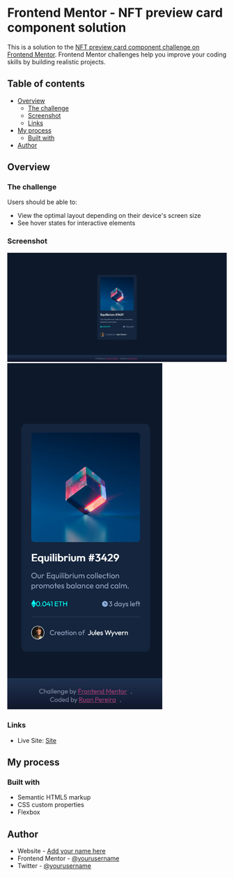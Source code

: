 # Frontend Mentor - NFT preview card component solution

This is a solution to the [NFT preview card component challenge on Frontend Mentor](https://www.frontendmentor.io/challenges/nft-preview-card-component-SbdUL_w0U). Frontend Mentor challenges help you improve your coding skills by building realistic projects. 

## Table of contents

- [Overview](#overview)
  - [The challenge](#the-challenge)
  - [Screenshot](#screenshot)
  - [Links](#links)
- [My process](#my-process)
  - [Built with](#built-with)
- [Author](#author)

## Overview

### The challenge

Users should be able to:

- View the optimal layout depending on their device's screen size
- See hover states for interactive elements

### Screenshot

![](./assets/images/readme-images/Screenshot%202022-07-06%20at%2020-08-46%20Frontend%20Mentor%20NFT%20preview%20card%20component.png)
![](./assets/images/readme-images/Screenshot%202022-07-06%20at%2020-09-40%20Frontend%20Mentor%20NFT%20preview%20card%20component.png)

### Links

- Live Site: [Site](https://jhonrpdoe.github.io/nft-preview-card-component/)

## My process

### Built with

- Semantic HTML5 markup
- CSS custom properties
- Flexbox

## Author

- Website - [Add your name here](https://www.your-site.com)
- Frontend Mentor - [@yourusername](https://www.frontendmentor.io/profile/yourusername)
- Twitter - [@yourusername](https://www.twitter.com/yourusername)
